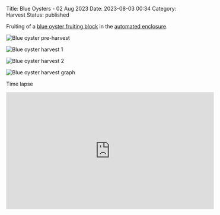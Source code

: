 Title: Blue Oysters - 02 Aug 2023
Date: 2023-08-03 00:34
Category: Harvest
Status: published

Fruiting of a [blue oyster fruiting block](https://northspore.com/collections/mushroom-fruiting-block-kits/products/blue-oyster-fruiting-block) in the [automated enclosure]({filename}enclosure-automation.md).

![Blue oyster pre-harvest]({attach}images/blue_oyster_preharvest.jpg)

![Blue oyster harvest 1]({attach}images/blue_oyster_harvest_1.jpg)

![Blue oyster harvest 2]({attach}images/blue_oyster_harvest_2.jpg)

![Blue oyster harvest graph]({attach}images/harvest_graph_080323.png)

Time lapse

<iframe width="560" height="315" src="https://www.youtube.com/embed/3hF7DTLjd74?si=WqrCpDwXjJIwXo0U" title="YouTube video player" frameborder="0" allow="accelerometer; autoplay; clipboard-write; encrypted-media; gyroscope; picture-in-picture; web-share" allowfullscreen></iframe>
